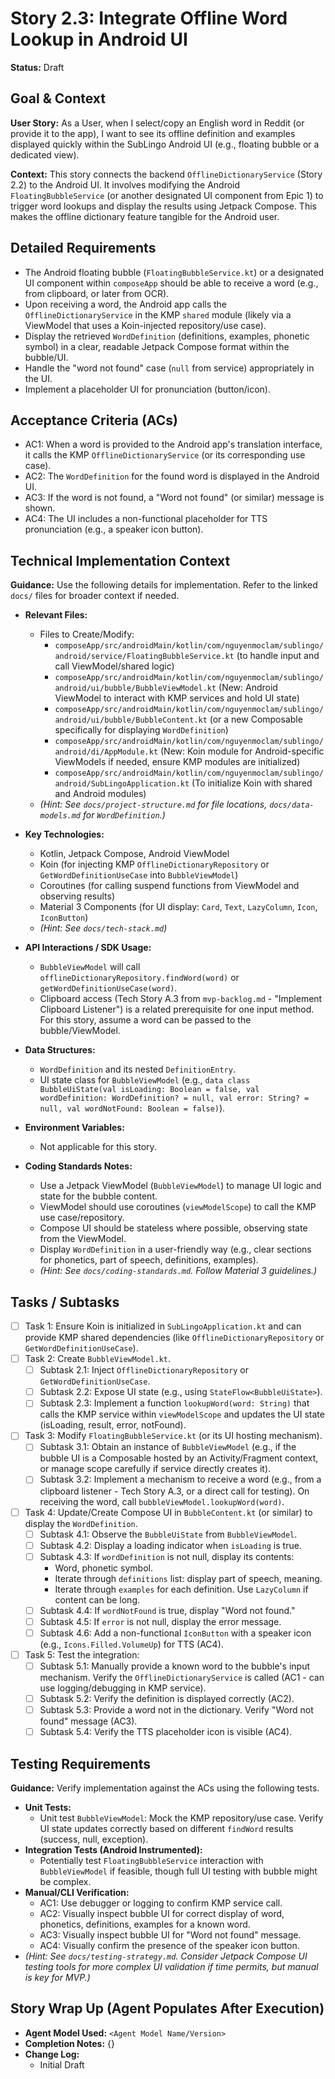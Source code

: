 
# Story 2.3: Integrate Offline Word Lookup in Android UI

**Status:** Draft

## Goal & Context

**User Story:** As a User, when I select/copy an English word in Reddit (or provide it to the app), I want to see its offline definition and examples displayed quickly within the SubLingo Android UI (e.g., floating bubble or a dedicated view).

**Context:** This story connects the backend `OfflineDictionaryService` (Story 2.2) to the Android UI. It involves modifying the Android `FloatingBubbleService` (or another designated UI component from Epic 1) to trigger word lookups and display the results using Jetpack Compose. This makes the offline dictionary feature tangible for the Android user.

## Detailed Requirements

- The Android floating bubble (`FloatingBubbleService.kt`) or a designated UI component within `composeApp` should be able to receive a word (e.g., from clipboard, or later from OCR).
- Upon receiving a word, the Android app calls the `OfflineDictionaryService` in the KMP `shared` module (likely via a ViewModel that uses a Koin-injected repository/use case).
- Display the retrieved `WordDefinition` (definitions, examples, phonetic symbol) in a clear, readable Jetpack Compose format within the bubble/UI.
- Handle the "word not found" case (`null` from service) appropriately in the UI.
- Implement a placeholder UI for pronunciation (button/icon).

## Acceptance Criteria (ACs)

- AC1: When a word is provided to the Android app's translation interface, it calls the KMP `OfflineDictionaryService` (or its corresponding use case).
- AC2: The `WordDefinition` for the found word is displayed in the Android UI.
- AC3: If the word is not found, a "Word not found" (or similar) message is shown.
- AC4: The UI includes a non-functional placeholder for TTS pronunciation (e.g., a speaker icon button).

## Technical Implementation Context

**Guidance:** Use the following details for implementation. Refer to the linked `docs/` files for broader context if needed.

- **Relevant Files:**

    - Files to Create/Modify:
        - `composeApp/src/androidMain/kotlin/com/nguyenmoclam/sublingo/android/service/FloatingBubbleService.kt` (to handle input and call ViewModel/shared logic)
        - `composeApp/src/androidMain/kotlin/com/nguyenmoclam/sublingo/android/ui/bubble/BubbleViewModel.kt` (New: Android ViewModel to interact with KMP services and hold UI state)
        - `composeApp/src/androidMain/kotlin/com/nguyenmoclam/sublingo/android/ui/bubble/BubbleContent.kt` (or a new Composable specifically for displaying `WordDefinition`)
        - `composeApp/src/androidMain/kotlin/com/nguyenmoclam/sublingo/android/di/AppModule.kt` (New: Koin module for Android-specific ViewModels if needed, ensure KMP modules are initialized)
        - `composeApp/src/androidMain/kotlin/com/nguyenmoclam/sublingo/android/SubLingoApplication.kt` (To initialize Koin with shared and Android modules)
    - *(Hint: See `docs/project-structure.md` for file locations, `docs/data-models.md` for `WordDefinition`.)*

- **Key Technologies:**

    - Kotlin, Jetpack Compose, Android ViewModel
    - Koin (for injecting KMP `OfflineDictionaryRepository` or `GetWordDefinitionUseCase` into `BubbleViewModel`)
    - Coroutines (for calling suspend functions from ViewModel and observing results)
    - Material 3 Components (for UI display: `Card`, `Text`, `LazyColumn`, `Icon`, `IconButton`)
    - *(Hint: See `docs/tech-stack.md`)*

- **API Interactions / SDK Usage:**

    - `BubbleViewModel` will call `offlineDictionaryRepository.findWord(word)` or `getWordDefinitionUseCase(word)`.
    - Clipboard access (Tech Story A.3 from `mvp-backlog.md` - "Implement Clipboard Listener") is a related prerequisite for one input method. For this story, assume a word can be passed to the bubble/ViewModel.

- **Data Structures:**

    - `WordDefinition` and its nested `DefinitionEntry`.
    - UI state class for `BubbleViewModel` (e.g., `data class BubbleUiState(val isLoading: Boolean = false, val wordDefinition: WordDefinition? = null, val error: String? = null, val wordNotFound: Boolean = false)`).

- **Environment Variables:**

    - Not applicable for this story.

- **Coding Standards Notes:**

    - Use a Jetpack ViewModel (`BubbleViewModel`) to manage UI logic and state for the bubble content.
    - ViewModel should use coroutines (`viewModelScope`) to call the KMP use case/repository.
    - Compose UI should be stateless where possible, observing state from the ViewModel.
    - Display `WordDefinition` in a user-friendly way (e.g., clear sections for phonetics, part of speech, definitions, examples).
    - *(Hint: See `docs/coding-standards.md`. Follow Material 3 guidelines.)*

## Tasks / Subtasks

- [ ] Task 1: Ensure Koin is initialized in `SubLingoApplication.kt` and can provide KMP shared dependencies (like `OfflineDictionaryRepository` or `GetWordDefinitionUseCase`).
- [ ] Task 2: Create `BubbleViewModel.kt`.
    - [ ] Subtask 2.1: Inject `OfflineDictionaryRepository` or `GetWordDefinitionUseCase`.
    - [ ] Subtask 2.2: Expose UI state (e.g., using `StateFlow<BubbleUiState>`).
    - [ ] Subtask 2.3: Implement a function `lookupWord(word: String)` that calls the KMP service within `viewModelScope` and updates the UI state (isLoading, result, error, notFound).
- [ ] Task 3: Modify `FloatingBubbleService.kt` (or its UI hosting mechanism).
    - [ ] Subtask 3.1: Obtain an instance of `BubbleViewModel` (e.g., if the bubble UI is a Composable hosted by an Activity/Fragment context, or manage scope carefully if service directly creates it).
    - [ ] Subtask 3.2: Implement a mechanism to receive a word (e.g., from a clipboard listener - Tech Story A.3, or a direct call for testing). On receiving the word, call `bubbleViewModel.lookupWord(word)`.
- [ ] Task 4: Update/Create Compose UI in `BubbleContent.kt` (or similar) to display the `WordDefinition`.
    - [ ] Subtask 4.1: Observe the `BubbleUiState` from `BubbleViewModel`.
    - [ ] Subtask 4.2: Display a loading indicator when `isLoading` is true.
    - [ ] Subtask 4.3: If `wordDefinition` is not null, display its contents:
        - Word, phonetic symbol.
        - Iterate through `definitions` list: display part of speech, meaning.
        - Iterate through `examples` for each definition. Use `LazyColumn` if content can be long.
    - [ ] Subtask 4.4: If `wordNotFound` is true, display "Word not found."
    - [ ] Subtask 4.5: If `error` is not null, display the error message.
    - [ ] Subtask 4.6: Add a non-functional `IconButton` with a speaker icon (e.g., `Icons.Filled.VolumeUp`) for TTS (AC4).
- [ ] Task 5: Test the integration:
    - [ ] Subtask 5.1: Manually provide a known word to the bubble's input mechanism. Verify the `OfflineDictionaryService` is called (AC1 - can use logging/debugging in KMP service).
    - [ ] Subtask 5.2: Verify the definition is displayed correctly (AC2).
    - [ ] Subtask 5.3: Provide a word not in the dictionary. Verify "Word not found" message (AC3).
    - [ ] Subtask 5.4: Verify the TTS placeholder icon is visible (AC4).

## Testing Requirements

**Guidance:** Verify implementation against the ACs using the following tests.

- **Unit Tests:**
    - Unit test `BubbleViewModel`: Mock the KMP repository/use case. Verify UI state updates correctly based on different `findWord` results (success, null, exception).
- **Integration Tests (Android Instrumented):**
    - Potentially test `FloatingBubbleService` interaction with `BubbleViewModel` if feasible, though full UI testing with bubble might be complex.
- **Manual/CLI Verification:**
    - AC1: Use debugger or logging to confirm KMP service call.
    - AC2: Visually inspect bubble UI for correct display of word, phonetics, definitions, examples for a known word.
    - AC3: Visually inspect bubble UI for "Word not found" message.
    - AC4: Visually confirm the presence of the speaker icon button.
- *(Hint: See `docs/testing-strategy.md`. Consider Jetpack Compose UI testing tools for more complex UI validation if time permits, but manual is key for MVP.)*

## Story Wrap Up (Agent Populates After Execution)

- **Agent Model Used:** `<Agent Model Name/Version>`
- **Completion Notes:** {}
- **Change Log:**
    - Initial Draft
